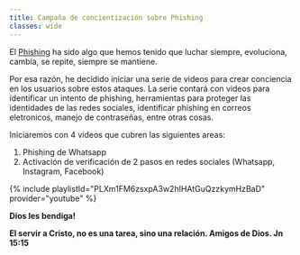 ```yaml
---
title: Campaña de concientización sobre Phishing
classes: wide
---
```


El [Phishing](https://es.wikipedia.org/wiki/Phishing) ha sido algo que hemos tenido que luchar siempre, evoluciona, cambia, se repite, siempre se mantiene. 

Por esa razón, he decidido iniciar una serie de videos para crear conciencia en los usuarios sobre estos ataques. La serie contará con videos para identificar un intento de phishing, herramientas para proteger las identidades de las redes sociales, identificar phishing en correos eletronicos, manejo de contraseñas, entre otras cosas. 

Iniciaremos con 4 videos que cubren las siguientes areas:

1. Phishing de Whatsapp
2. Activación de verificación de 2 pasos en redes sociales (Whatsapp, Instagram, Facebook)

{% include playlistId="PLXm1FM6zsxpA3w2hIHAtGuQzzkymHzBaD" provider="youtube" %}


**Dios les bendiga!**

**El servir a Cristo, no es una tarea, sino una relación. Amigos de Dios. Jn 15:15** 
